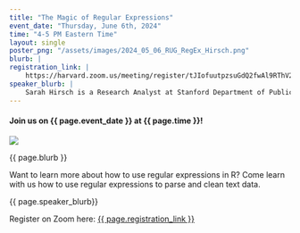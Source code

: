 ```yaml
---
title: "The Magic of Regular Expressions"
event_date: "Thursday, June 6th, 2024"
time: "4-5 PM Eastern Time"
layout: single
poster_png: "/assets/images/2024_05_06_RUG_RegEx_Hirsch.png"
blurb: |
registration_link: |
    https://harvard.zoom.us/meeting/register/tJIofuutpzsuGdQ2fwAl9RThV2jhvj4Hg5eP
speaker_blurb: |
    Sarah Hirsch is a Research Analyst at Stanford Department of Public Health
---
```


#### Join us on {{ page.event_date }} at {{ page.time }}!

<a href="{{ page.registration_link }}"><img src="{{ page.poster_png }}"></a>

{{ page.blurb }}

Want to learn more about how to use regular expressions in R?  Come learn with
us how to use regular expressions to parse and clean text data. 

{{ page.speaker_blurb}}

Register on Zoom here: 
<a href="{{ page.registration_link }}">{{ page.registration_link }}</a>
